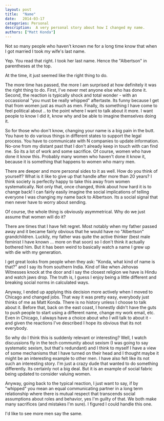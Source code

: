 ```yaml
---
layout: post
title:  "Name"
date:   2014-03-17
categories: Personal
description:  A very personal story about how I changed my name.
authors: ["Matt Konda"]
---
```

Not so many people who haven't known me for a long time know that when I got married I took my wife's last name.

Yep. You read that right. I took her last name. Hence the "Albertson" in parentheses at the top.

At the time, it just seemed like the right thing to do.

The more time has passed, the more I am surprised at how definitely it was the right thing to do. First, I've never met anyone else who has done it. Second, the reaction is typically shock and total wonder - with an occassional "you must be really whipped" aftertaste. Its funny because I get that from women just as much as men. Finally, its something I have come to feel political about .. to the point where I want to talk about it more. I want people to know I did it, know why and be able to imagine themselves doing it.

So for those who don't know, changing your name is a big pain in the butt. You have to do various things in different states to support the legal process. You have to communicate with N companies to update information. No-one from my distant past that I don't already keep in touch with can find me. So its a lot of work and some sacrifice. Of course, women who have done it know this. Probably many women who haven't done it know it, because it is something that happens to women who marry men.

There are deeper and more personal sides to it as well. How do you think of yourself? What is it like to give up that handle after more than 20 years? I think society is perfectly happy to take this away from women systematically. Not only that, once changed, think about how hard it is to change back! I can fairly easily imagine the social implications of telling everyone I was changing my name back to Albertson. Its a social signal that men never have to worry about sending.

Of course, the whole thing is obviously asymmetrical. Why do we just assume that women will do it?

There are times that I have felt regret. Most notably when my father passed away and it became fairly obvious that he would have no "Albertson" grandchildren. Luckily, my father was quite the active thinker (best male feminist I have known ... more on that soon) so I don't think it actually bothered him. But it has been weird to basically watch a name I grew up with die with my generation.

I get great looks from people when they ask: "Konda, what kind of name is that?" and I say its from southern India. Kind of like when Jehovas Witnesses knock at the door and I say the closest religion we have is Hindu and watch jaws drop. The truth is, I guess I enjoy being a little different and breaking social norms in calculated ways.

Anyway, I ended up applying this decision more actively when I moved to Chicago and changed jobs. That way it was pretty easy, everybody just thinks of me as Matt Konda. There is no history unless I choose to talk about it. Before that, back on the east coast, I honestly didn't have the guts to push people to start using a different name, change my work email, etc. Even in Chicago, I always have a choice about who I will talk to about it - and given the reactions I've described I hope its obvious that its not everybody.

So why do I think this is suddenly relevant or interesting? Well, I watch discussions fly in the tech community about sexism (I was going to say systematic sexism, but that's redundant) and I think to myself I have a view of some mechanisms that I have turned on their head and I thought maybe it might be an interesting example to other men. I have also felt like its not such an interesting story. I'm just a crazy dude that wanted to do something differently. Its certainly not a big deal. But it is an example of social fabric being updated to consider valuing women.

Anyway, going back to the typical reaction, I just want to say, if by "whipped" you mean an equal communicating partner in a long term relationship where there is mutual respect that transcends social assumptions about roles and behavior, yes I'm guilty of that. We both make many sacrifices (and mistakes I'm sure). I figured I could handle this one.

I'd like to see more men say the same.